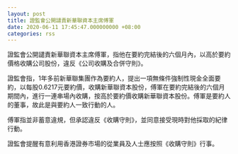 ```yaml
---
layout: post
title: 證監會公開譴責新華聯資本主席傅軍
date: 2020-06-11 17:45:47.000000000 +08:00
categories: rss
---
```


證監會公開譴責新華聯資本主席傅軍，指他在要約完結後的六個月內，以高於要約價格收購公司股份，違反《公司收購及合併守則》。

證監會指，1年多前新華聯集團作為要約人，提出一項無條件強制性現金全面要約，以每股0.6217元要約價，收購新華聯資本股份，傅軍在要約完結後的六個月期間內，進行一連串場內收購，按高於要約價收購新華聯資本股份。傅軍是要約人的董事，故此是與要約人一致行動的人。

傅軍指並非蓄意違規，但承認違反《收購守則》，並同意接受現時對他採取的紀律行動。

證監會提醒有意利用香港證券市場的從業員及人士應按照《收購守則》行事。
